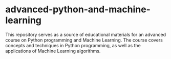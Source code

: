 # advanced-python-and-machine-learning
This repository serves as a source of educational materials for an advanced course on Python programming and Machine Learning. The course covers concepts and techniques in Python programming, as well as the applications of Machine Learning algorithms.
